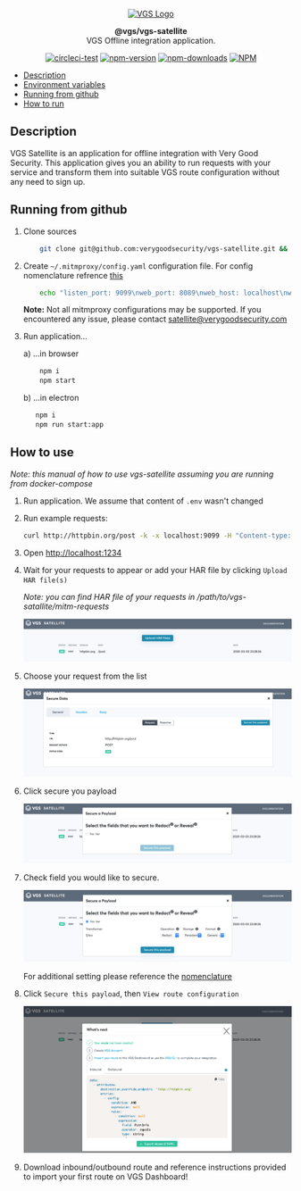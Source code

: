 <p align="center"><a href="https://www.verygoodsecurity.com/"><img src="https://avatars0.githubusercontent.com/u/17788525" width="128" alt="VGS Logo"></a></p>
<p align="center"><b>@vgs/vgs-satellite</b><br/>VGS Offline integration application.</p>
<p align="center">
<a href="https://circleci.com/gh/verygoodsecurity/vgs-satellite/tree/master"><img src="https://circleci.com/gh/verygoodsecurity/vgs-satellite/tree/master.svg?style=svg" alt="circleci-test"></a>
<a href="https://badge.fury.io/js/%40vgs%2Fvgs-satellite"><img src="https://badge.fury.io/js/%40vgs%2Fvgs-satellite.svg" alt="npm-version"></a>
<a href="https://badge.fury.io/js/%40vgs%2Fvgs-satellite"><img src="https://img.shields.io/npm/dw/@vgs/vgs-satellite?style=flat-square" alt="npm-downloads"></a>
<a href="https://opensource.org/licenses/ISC"><img src="https://img.shields.io/npm/l/@vgs/vgs-satellite?style=flat-square" alt="NPM"></a>
</p>


<!-- toc -->
* [Description](#description)
* [Environment variables](#environment-variables)
* [Running from github](#running-from-github)
* [How to run](#how-to-use)
<!-- tocstop -->

## Description

VGS Satellite is an  application for offline integration with Very Good Security.
This  application gives you an ability to run requests with your service and transform them into suitable VGS route configuration
without any need to sign up.

## Running from github

1. Clone sources
    ```bash
        git clone git@github.com:verygoodsecurity/vgs-satellite.git && cd vgs-satellite
    ```

1. Create `~/.mitmproxy/config.yaml` configuration file. For config nomenclature refrence [this](https://docs.mitmproxy.org/stable/concepts-options/)
    ```bash
        echo "listen_port: 9099\nweb_port: 8089\nweb_host: localhost\nweb_open_browser: false" > ~/.mitmproxy/config.yaml
    ```
   **Note:** Not all mitmproxy configurations may be supported. If you encountered any issue, please contact satellite@verygoodsecurity.com
    
1. Run application...

    a) ...in browser 
    ```bash
        npm i
        npm start
    ```
    b) ...in electron 
    ```bash
       npm i
       npm run start:app
    ```

## How to use 

_Note: this manual of how to use vgs-satellite assuming you are running from docker-compose_

1. Run application. 
   We assume that content of `.env` wasn't changed
1. Run example requests:
    ```bash
    curl http://httpbin.org/post -k -x localhost:9099 -H "Content-type: application/json" -d '{"foo": "bar"}'
    ```
1. Open [http://localhost:1234](http://localhost:1234)
1. Wait for your requests to appear or add your HAR file by clicking `Upload HAR file(s)`

   _Note: you can find HAR file of your requests in /path/to/vgs-satallite/mitm-requests_
   
   ![requests-list](manual/1-requests-list.png)
   
1. Choose your request from the list

   ![requests-detail](manual/2-requests-detail.png)
    
1. Click secure you payload

   ![secure-payload](manual/3-secure-payload.png)
   
1. Check field you would like to secure.

   ![secure-check](manual/4-secure-check.png)

    For additional setting please reference the [nomenclature](https://www.verygoodsecurity.com/docs/terminology/nomenclature)

1. Click `Secure this payload`, then `View route configuration`

   ![route-config](manual/5-route-config.png)
   
1. Download inbound/outbound route and reference instructions provided to import your first route on VGS Dashboard!
